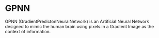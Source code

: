 # GPNN
GPNN (GradientPredictonNeuralNetwork) is an Artificial Neural Network designed to mimic the human brain using pixels in a Gradient Image as the context of information.
